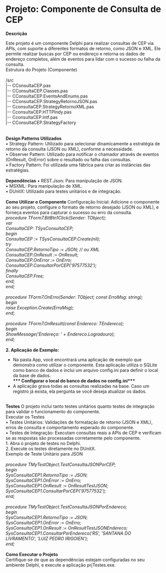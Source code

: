 <h1>Projeto: Componente de Consulta de CEP</h1>

<b>Descrição</b></br>

Este projeto é um componente Delphi para realizar consultas de CEP via APIs, com suporte a diferentes formatos de retorno, como JSON e XML. Ele permite realizar buscas por CEP ou endereço e retorna os dados de endereço completos, além de eventos para lidar com o sucesso ou falha da consulta.</br>
Estrutura do Projeto (Componente)</br>
</br>
/src</br>
  |-- CConsultaCEP.pas</br>
  |-- CConsultaCEP.Classes.pas</br>
  |-- CConsultaCEP.EventsAndEnums.pas</br>
  |-- CConsultaCEP.StrategyRetornoJSON.pas</br>
  |-- CconsultaCEP.StrategyRetornoXML.pas</br>
  |-- CconsultaCEP.HTTPIndy.pas</br>
  |-- CconsultaCEP.Intf.pas</br>
  |-- CConsultaCEP.StrategyFactory</br>
  </br>
</br>
<b>Design Patterns Utilizados</b></br>
    • Strategy Pattern: Utilizado para selecionar dinamicamente a estratégia de retorno da consulta (JSON ou XML), conforme a necessidade.</br>
    • Observer Pattern: Utilizado para notificar o chamador através de eventos (OnResult, OnError) sobre o resultado ou falha das consultas.</br>
    • Factory Pattern:  Foi utilizada uma fábrica para criar as instâncias das estratégias.</br>
</br>
<b>Dependências</b>
    • REST.Json: Para manipulação de JSON.</br>
    • MSXML: Para manipulação de XML. </br>
    • DUnitX: Utilizado para testes unitários e de integração.</br>
    </br>
<b>Como Utilizar o Componente</b>
    Configuração Inicial: Adicione o componente ao seu projeto, configure o formato de retorno desejado (JSON ou XML), e forneça eventos para capturar o sucesso ou erro da consulta.</br>
<i>procedure TForm7.BitBtn1Click(Sender: TObject);</br>
var</br>
  ConsultaCEP: TSysConsultaCEP;</br>
begin</br>
  ConsultaCEP := TSysConsultaCEP.Create(nil);</br>
  try</br>
    ConsultaCEP.RetornoTipo := JSON;  // ou XML</br>
    ConsultaCEP.OnResult := OnResult;</br>
    ConsultaCEP.OnError  := OnErro;</br>
    ConsultaCEP.ConsultarPorCEP('97577532');</br>
  finally</br>
    ConsultaCEP.Free;</br>
  end;</br>
end;</br>
</br>
procedure TForm7.OnErro(Sender: TObject; const ErroMsg: string);</br>
begin</br>
  raise Exception.Create(ErroMsg);</br>
end;</br>
</br>
procedure TForm7.OnResult(const Endereco: TEndereco);</br>
begin</br>
  ShowMessage('Endereço: ' + Endereco.Logradouro);</br>
end;</br></i>
</br>
<b>2. Aplicação de Exemplo:</b><br>
- Na pasta App, você encontrará uma aplicação de exemplo que demonstra como utilizar o componente. Esta aplicação utiliza o SQLite como banco de dados e inclui um arquivo config.ini para definir o local da base de dados. </br>
<b>*** Configurar o local do banco de dados no config.ini***</b><br>
- A aplicação grava todas as consultas realizadas na base. Caso um registro já exista, ela pergunta se você deseja atualizar os dados. </br>
</br>
<b>Testes</b>
O projeto inclui tanto testes unitários quanto testes de integração para validar o funcionamento do componente.</br>
Executar os Testes</br>
    • Testes Unitários: Validações de formatação de retorno (JSON e XML), erros de consulta e comportamento esperado do componente.</br>
    • Testes de Integração: Executam consultas reais a APIs de CEP e verificam se as respostas são processadas corretamente pelo componente.</br>
    1. Abra o projeto de testes no Delphi.</br>
    2. Execute os testes diretamente no DUnitX.</br>
Exemplo de Teste Unitário para JSON</br>
</br>
<i>procedure TMyTestObject.TestConsultaJSONPorCEP;</br>
begin</br>
  SysConsultaCEP1.RetornoTipo := JSON;</br>
  SysConsultaCEP1.OnError := OnErro;</br>
  SysConsultaCEP1.OnResult := OnResultTestJSON;</br>
  SysConsultaCEP1.ConsultarPorCEP('97577532');</br>
end;</br>
</br>
procedure TMyTestObject.TestConsultaJSONPorEndereco;</br>
begin</br>
  SysConsultaCEP1.RetornoTipo := JSON;</br>
  SysConsultaCEP1.OnError := OnErro;</br>
  SysConsultaCEP1.OnResult := OnResultTestJSONEndereco;</br>
  SysConsultaCEP1.ConsultarPorEndereco('RS', 'SANTANA DO LIVRAMENTO', 'LUIZ PEDRO IRIGOIEN');</br>
end;</br></i>
</br>
<b>Como Executar o Projeto</b></br>
Certifique-se de que as dependências estejam configuradas no seu ambiente Delphi, e execute a aplicação prjTestes.exe.</br>
